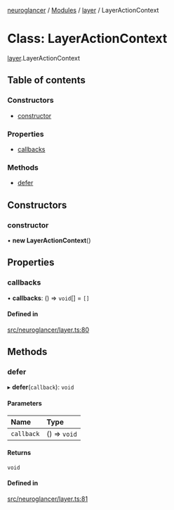 [neuroglancer](../README.md) / [Modules](../modules.md) / [layer](../modules/layer.md) / LayerActionContext

# Class: LayerActionContext

[layer](../modules/layer.md).LayerActionContext

## Table of contents

### Constructors

- [constructor](layer.LayerActionContext.md#constructor)

### Properties

- [callbacks](layer.LayerActionContext.md#callbacks)

### Methods

- [defer](layer.LayerActionContext.md#defer)

## Constructors

### constructor

• **new LayerActionContext**()

## Properties

### callbacks

• **callbacks**: () => `void`[] = `[]`

#### Defined in

[src/neuroglancer/layer.ts:80](https://github.com/ActiveBrainAtlas2/neuroglancer/blob/b9eb98e6/src/neuroglancer/layer.ts#L80)

## Methods

### defer

▸ **defer**(`callback`): `void`

#### Parameters

| Name | Type |
| :------ | :------ |
| `callback` | () => `void` |

#### Returns

`void`

#### Defined in

[src/neuroglancer/layer.ts:81](https://github.com/ActiveBrainAtlas2/neuroglancer/blob/b9eb98e6/src/neuroglancer/layer.ts#L81)
